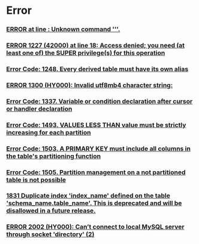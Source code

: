 Error
===

### [ERROR at line : Unknown command '\''.](./error/unknown-command.md)
### [ERROR 1227 (42000) at line 18: Access denied; you need (at least one of) the SUPER privilege(s) for this operation](./error/1227.md)
### [Error Code: 1248. Every derived table must have its own alias](./error/1248.md)
### [ERROR 1300 (HY000): Invalid utf8mb4 character string:](./error/1300.md)
### [Error Code: 1337. Variable or condition declaration after cursor or handler declaration](./error/1337.md)
### [Error Code: 1493. VALUES LESS THAN value must be strictly increasing for each partition](./error/1493.md)
### [Error Code: 1503. A PRIMARY KEY must include all columns in the table's partitioning function](./error/1503.md)
### [Error Code: 1505. Partition management on a not partitioned table is not possible](./error/1505.md)
### [1831 Duplicate index 'index_name' defined on the table 'schema_name.table_name'. This is deprecated and will be disallowed in a future release.](./error/1831.md)
### [ERROR 2002 (HY000): Can’t connect to local MySQL server through socket 'directory' (2)](./error/2002.md)
